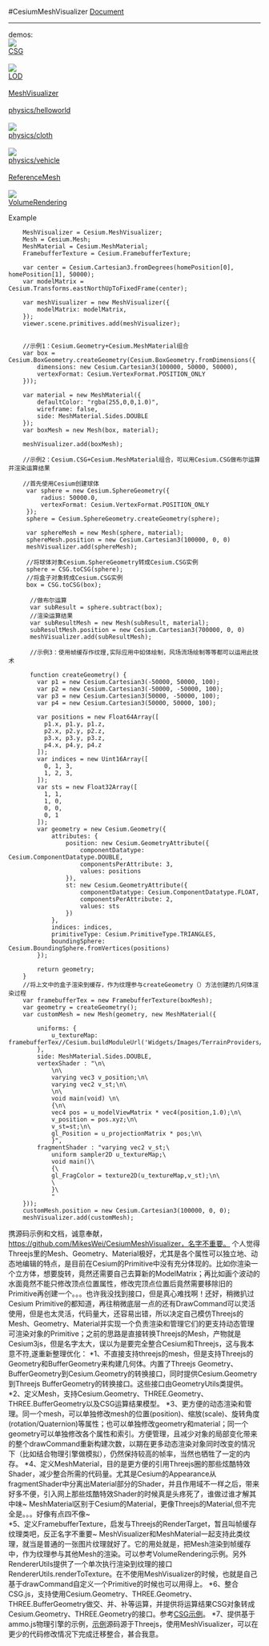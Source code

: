 #CesiumMeshVisualizer 
<a href="https://mikeswei.github.io/CesiumMeshVisualizer/Document/index.html" target="_blank">Document</a>
    <hr />
    demos:<br />
    <a target="_blank" href="https://mikeswei.github.io/CesiumMeshVisualizer/App/demo/CSG/index.html">
           <img src="https://mikeswei.github.io/CesiumMeshVisualizer/App/demo/CSG/screenshot.jpg" /> 
    </a><br />
    <a target="_blank" href="https://mikeswei.github.io/CesiumMeshVisualizer/App/demo/CSG/index.html">CSG</a><br /><br />
    <a target="_blank" href="https://mikeswei.github.io/CesiumMeshVisualizer/App/demo/LOD/index.html">
       <img src="https://mikeswei.github.io/CesiumMeshVisualizer/App/demo/LOD/screenshot.jpg" /> 
    </a><br />
    <a target="_blank" href="https://mikeswei.github.io/CesiumMeshVisualizer/App/demo/LOD/index.html">LOD</a><br /><br />
   <a target="_blank" href="https://mikeswei.github.io/CesiumMeshVisualizer/App/demo/MeshVisualizer/index.html">MeshVisualizer</a><br /><br />
<a target="_blank" href="https://mikeswei.github.io/CesiumMeshVisualizer/App/demo/physics/helloworld.html">physics/helloworld</a><br/><br />
  <a target="_blank" href="https://mikeswei.github.io/CesiumMeshVisualizer/App/demo/physics/cloth.html">
        <img src="https://mikeswei.github.io/CesiumMeshVisualizer/App/demo/physics/cloth.jpg" />
     </a><br /> 
    <a target="_blank" href="https://mikeswei.github.io/CesiumMeshVisualizer/App/demo/physics/cloth.html">physics/cloth</a><br /><br />
    <a target="_blank" href="https://mikeswei.github.io/CesiumMeshVisualizer/App/demo/physics/vehicle.html">
       <img src="https://mikeswei.github.io/CesiumMeshVisualizer/App/demo/physics/vehicle.jpg" />
    </a><br /> 
   <a target="_blank" href="https://mikeswei.github.io/CesiumMeshVisualizer/App/demo/physics/vehicle.html">physics/vehicle</a><br /><br />
   <a target="_blank" href="https://mikeswei.github.io/CesiumMeshVisualizer/App/demo/ReferenceMesh/index.html">ReferenceMesh</a><br /><br />
   <a target="_blank" href="https://mikeswei.github.io/CesiumMeshVisualizer/App/demo/VolumeRendering/index.html">
     <img src="https://mikeswei.github.io/CesiumMeshVisualizer/App/demo/VolumeRendering/screenshot.jpg" /> 
   </a><br />
 <a target="_blank" href="https://mikeswei.github.io/CesiumMeshVisualizer/App/demo/VolumeRendering/index.html">VolumeRendering</a><br />

Example<br/>


        MeshVisualizer = Cesium.MeshVisualizer;
        Mesh = Cesium.Mesh;
        MeshMaterial = Cesium.MeshMaterial; 
        FramebufferTexture = Cesium.FramebufferTexture;

        var center = Cesium.Cartesian3.fromDegrees(homePosition[0], homePosition[1], 50000);
        var modelMatrix = Cesium.Transforms.eastNorthUpToFixedFrame(center);

        var meshVisualizer = new MeshVisualizer({
            modelMatrix: modelMatrix,
        });
        viewer.scene.primitives.add(meshVisualizer);


        //示例1：Cesium.Geometry+Cesium.MeshMaterial组合
        var box = Cesium.BoxGeometry.createGeometry(Cesium.BoxGeometry.fromDimensions({
            dimensions: new Cesium.Cartesian3(100000, 50000, 50000),
            vertexFormat: Cesium.VertexFormat.POSITION_ONLY
        }));
        
        var material = new MeshMaterial({
            defaultColor: "rgba(255,0,0,1.0)",
            wireframe: false,
            side: MeshMaterial.Sides.DOUBLE
        });
        var boxMesh = new Mesh(box, material);

        meshVisualizer.add(boxMesh);

        //示例2：Cesium.CSG+Cesium.MeshMaterial组合，可以用Cesium.CSG做布尔运算并渲染运算结果

        //首先使用Cesium创建球体
         var sphere = new Cesium.SphereGeometry({
             radius: 50000.0,
             vertexFormat: Cesium.VertexFormat.POSITION_ONLY
         });
         sphere = Cesium.SphereGeometry.createGeometry(sphere);
        
         var sphereMesh = new Mesh(sphere, material);
         sphereMesh.position = new Cesium.Cartesian3(100000, 0, 0)
         meshVisualizer.add(sphereMesh);

         //将球体对象Cesium.SphereGeometry转成Cesium.CSG实例
         sphere = CSG.toCSG(sphere);
         //将盒子对象转成Cesium.CSG实例
         box = CSG.toCSG(box);

          //做布尔运算
          var subResult = sphere.subtract(box);
          //渲染运算结果
          var subResultMesh = new Mesh(subResult, material);
          subResultMesh.position = new Cesium.Cartesian3(700000, 0, 0)
          meshVisualizer.add(subResultMesh);

          //示例3：使用帧缓存作纹理,实际应用中如体绘制，风场流场绘制等等都可以运用此技术

          function createGeometry() {
            var p1 = new Cesium.Cartesian3(-50000, 50000, 100);
            var p2 = new Cesium.Cartesian3(-50000, -50000, 100);
            var p3 = new Cesium.Cartesian3(50000, -50000, 100);
            var p4 = new Cesium.Cartesian3(50000, 50000, 100);

            var positions = new Float64Array([
              p1.x, p1.y, p1.z,
              p2.x, p2.y, p2.z,
              p3.x, p3.y, p3.z,
              p4.x, p4.y, p4.z
            ]);
            var indices = new Uint16Array([
              0, 1, 3,
              1, 2, 3,
            ]);
            var sts = new Float32Array([
              1, 1,
              1, 0,
              0, 0,
              0, 1
            ]);
            var geometry = new Cesium.Geometry({
                attributes: {
                    position: new Cesium.GeometryAttribute({
                        componentDatatype: Cesium.ComponentDatatype.DOUBLE,
                        componentsPerAttribute: 3,
                        values: positions
                    }),
                    st: new Cesium.GeometryAttribute({
                        componentDatatype: Cesium.ComponentDatatype.FLOAT,
                        componentsPerAttribute: 2,
                        values: sts
                    })
                },
                indices: indices,
                primitiveType: Cesium.PrimitiveType.TRIANGLES,
                boundingSphere: Cesium.BoundingSphere.fromVertices(positions)
            });

            return geometry;
        }
        //将上文中的盒子渲染到缓存，作为纹理参与createGeometry（）方法创建的几何体渲染过程
        var framebufferTex = new FramebufferTexture(boxMesh);
        var geometry = createGeometry();
        var customMesh = new Mesh(geometry, new MeshMaterial({

            uniforms: {
                u_textureMap: framebufferTex//Cesium.buildModuleUrl('Widgets/Images/TerrainProviders/STK.png')
            },
            side: MeshMaterial.Sides.DOUBLE,
            vertexShader : "\n\
                \n\
                varying vec3 v_position;\n\
                varying vec2 v_st;\n\
                \n\
                void main(void) \n\
                {\n\
                vec4 pos = u_modelViewMatrix * vec4(position,1.0);\n\
                v_position = pos.xyz;\n\
                v_st=st;\n\
                gl_Position = u_projectionMatrix * pos;\n\
                }",
            fragmentShader : "varying vec2 v_st;\
                uniform sampler2D u_textureMap;\
                void main()\
                {\
                gl_FragColor = texture2D(u_textureMap,v_st);\n\
                \
                }\
                "
        }));
        customMesh.position = new Cesium.Cartesian3(100000, 0, 0);
        meshVisualizer.add(customMesh);

 
    
携源码示例和文档，诚意奉献，https://github.com/MikesWei/CesiumMeshVisualizer，名字不重要。
    个人觉得Threejs里的Mesh、Geometry、Material极好，尤其是各个属性可以独立地、动态地编辑的特点，是目前在Cesium的Primitive中没有充分体现的。比如你渲染一个立方体，想要旋转，竟然还需要自己去算新的ModelMatrix；再比如画个波动的水面竟然不能只修改顶点位置属性，修改完顶点位置后竟然需要移除旧的Primitive再创建一个。。。也许我没找到接口，但是真心难找啊！还好，稍微扒过Cesium Primitive的都知道，再往稍微底层一点的还有DrawCommand可以灵活使用，但是也太灵活，代码量大，还容易出错，所以决定自己模仿Threejs的Mesh、Geometry、Material并实现一个负责渲染和管理它们的更支持动态管理可渲染对象的Primitive；之前的思路是直接转换Threejs的Mesh，产物就是Cesium3js，但是名字太大，误以为是要完全整合Cesium和Threejs，这与我本意不符,遂重新整理优化：
    *1、不直接支持threejs的mesh，但是支持Threejs的Geometry和BufferGeometry来构建几何体。内置了Threejs Geometry、BufferGeometry到Cesium.Geometry的转换接口，同时提供Cesium.Geometry到Threejs BufferGeometry的转换接口。这些接口由GeometryUtils类提供。
     *2、定义Mesh，支持Cesium.Geometry、THREE.Geometry、THREE.BufferGeometry以及CSG运算结果模型。
     *3、更方便的动态渲染和管理。同一个mesh，可以单独修改mesh的位置(position)、缩放(scale)、旋转角度(rotation/Quaternion)等属性；也可以单独修改geometry和material；同一个geometry可以单独修改各个属性和索引。方便管理，且减少对象的局部变化带来的整个drawCommand重新构建次数，以期在更多动态渲染对象同时改变的情况下（比如结合物理引擎做模拟），仍然保持较高的帧率，当然也牺牲了一定的内存。
     *4、定义MeshMaterial，目的是更方便的引用Threejs圈的那些炫酷特效Shader，减少整合所需的代码量。尤其是Cesium的Appearance从fragmentShader中分离出Material部分的Shader，并且作用域不一样之后，带来好多不便，引入网上那些炫酷特效Shader的时候真是头疼死了，谁做过谁才解其中味~   MeshMaterial区别于Cesium的Material，更像Threejs的Material,但不完全是。。。好像有点四不像~  
     *5、定义FramebufferTexture，启发与Threejs的RenderTarget，暂且叫帧缓存纹理类吧，反正名字不重要~ MeshVisualizer和MeshMaterial一起支持此类纹理，就当是普通的一张图片纹理就好了。它的用处就是，把Mesh渲染到帧缓存中，作为纹理参与其他Mesh的渲染。可以参考VolumeRendering示例。另外RendererUtils提供了一个单次执行渲染到纹理的接口RendererUtils.renderToTexture。在不使用MeshVisualizer的时候，也就是自己基于drawCommand自定义一个Primitive的时候也可以用得上。
     *6、整合CSG.js，支持使用Cesium.Geometry、THREE.Geometry、THREE.BufferGeometry做交、并、补等运算，并提供将运算结果CSG对象转成Cesium.Geometry、THREE.Geometry的接口。参考[CSG示例](https://mikeswei.github.io/CesiumMeshVisualizer/App/demo/CSG/index.html)。
     *7、提供基于ammo.js物理引擎的示例，[示例](https://mikeswei.github.io/CesiumMeshVisualizer/App/demo/physics/hellorworld.html)源码源于Threejs，使用MeshVisualizer，可以在更少的代码修改情况下完成迁移整合，甚合我意。
